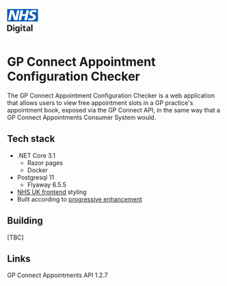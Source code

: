 <img src="logo.png" height=72>

# GP Connect Appointment Configuration Checker

The GP Connect Appointment Configuration Checker is a web application that allows users to view free appointment slots in a GP practice's appointment book, exposed via the GP Connect API, in the same way that a GP Connect Appointments Consumer System would.

## Tech stack

  - .NET Core 3.1
    - Razor pages
    - Docker
  - Postgresql 11
    - Flyaway 6.5.5
  - [NHS UK frontend](https://github.com/nhsuk/nhsuk-frontend) styling
  - Built according to [progressive enhancement](https://www.gov.uk/service-manual/technology/using-progressive-enhancement)

## Building

[TBC]

## Links

GP Connect Appointments API 1.2.7
